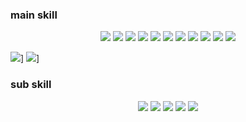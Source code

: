 ### main skill
<p align="center">
  <img src="https://img.shields.io/badge/Kotlin-7F52FF?style=flat&logo=Kotlin&logoColor=white"/>
  <img src="https://img.shields.io/badge/Java-7F52FF?style=flat&logo=Java&logoColor=white"/>
  
  <img src="https://img.shields.io/badge/Spring-6DB33F?style=flat&logo=Spring&logoColor=white"/>
  <img src="https://img.shields.io/badge/Spring Boot-6DB33F?style=flat&logo=SpringBoot&logoColor=white"/>
  <img src="https://img.shields.io/badge/Android-3DDC84?style=flat&logo=Android&logoColor=white"/>
  
  <img src="https://img.shields.io/badge/MySQL-4479A1?style=flat&logo=MySQL&logoColor=white"/>
  
  <img src="https://img.shields.io/badge/AWS-232F3E?style=flat&logo=Amazon AWS&logoColor=white"/>
  <img src="https://img.shields.io/badge/AWS EC2-FF9900?style=flat&logo=Amazon EC2&logoColor=white"/>
  <img src="https://img.shields.io/badge/AWS ECS-FF9900?style=flat&logo=Amazon ECS&logoColor=white"/>
  <img src="https://img.shields.io/badge/AWS S3-569A31?style=flat&logo=Amazon S3&logoColor=white"/>
  <img src="https://img.shields.io/badge/AWS RDS-527FFF?style=flat&logo=Amazon RDS&logoColor=white"/>
  
  <img src="https://img.shields.io/badge/Git-181717?style=flat&logo=GitHub&logoColor=white"/>]
  <img src="https://img.shields.io/badge/Gradle-02303A?style=flat&logo=Gradle&logoColor=white"/>]
</p>

### sub skill
<p align="center">
  <img src="https://img.shields.io/badge/JavaScript-F7DF1E?style=flat&logo=JavaScript&logoColor=white"/>
  <img src="https://img.shields.io/badge/TypeScript-3178C6?style=flat&logo=TypeScript&logoColor=white"/>
  
  <img src="https://img.shields.io/badge/Node.js-339933?style=flat&logo=Node.js&logoColor=white"/>
  <img src="https://img.shields.io/badge/React-61DAFB?style=flat&logo=React&logoColor=white"/>
  
  <img src="https://img.shields.io/badge/npm-CB3837?style=flat&logo=npm&logoColor=white"/>
</p>
